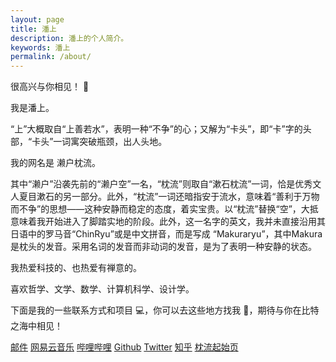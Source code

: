```yaml
---
layout: page
title: 潘上
description: 潘上的个人简介。
keywords: 潘上
permalink: /about/
---
```

<div class="about">
很高兴与你相见！ 👋

我是潘上。

“上”大概取自“上善若水”，表明一种“不争”的心；又解为“卡头”，即“卡”字的头部，“卡头”一词寓突破瓶颈，出人头地。

我的网名是 濑户枕流。

其中“濑户”沿袭先前的“濑户空”一名，“枕流”则取自“漱石枕流”一词，恰是优秀文人夏目漱石的另一部分。此外，“枕流”一词还暗指安于流水，意味着“善利于万物而不争”的思想——这种安静而稳定的态度，着实宝贵。以“枕流”替换“空”，大抵意味着我开始进入了脚踏实地的阶段。此外，这一名字的英文，我并未直接沿用其日语中的罗马音“ChinRyu”或是中文拼音，而是写成 “Makuraryu”，其中Makura是枕头的发音。采用名词的发音而非动词的发音，是为了表明一种安静的状态。

我热爱科技的、也热爱有禅意的。

喜欢哲学、文学、数学、计算机科学、设计学。

下面是我的一些联系方式和项目 💻，你可以去这些地方找我 🍵，期待与你在比特之海中相见！
</div>
<div class="mylinks">
<a href="mailto:pumshang2004@163.com">邮件</a>
<a href="https://music.163.com/#/user/home?id=93953060">网易云音乐</a>
<a href="https://space.bilibili.com/1659331844">哔哩哔哩</a>
<a href="https://github.com/Makuraryu">Github</a>
<a href="https://twitter.com/pumshang2004">Twitter</a>
<a href="https://www.zhihu.com/people/pan-shang-98">知乎</a>
<a href="http://mr-starter.rth.app">枕流起始页</a>

</div>